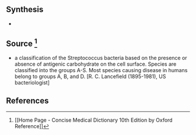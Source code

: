 ## Synthesis
- 
## Source [^1]
- a classification of the Streptococcus bacteria based on the presence or absence of antigenic carbohydrate on the cell surface. Species are classified into the groups A-S. Most species causing disease in humans belong to groups A, B, and D. \[R. C. Lancefield (1895-1981), US bacteriologist]
## References

[^1]: [[Home Page - Concise Medical Dictionary 10th Edition by Oxford Reference]]